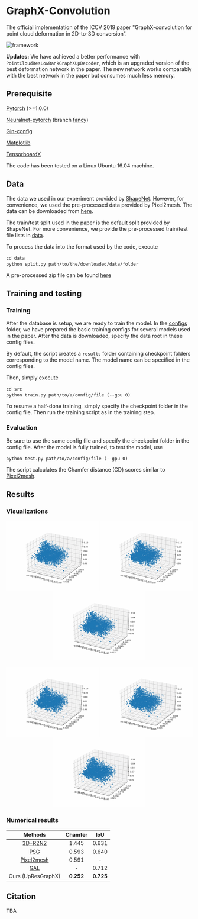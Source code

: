 # GraphX-Convolution

The official implementation of the ICCV 2019 paper 
"GraphX-convolution for point cloud deformation in 2D-to-3D conversion".

![framework](./imgs/framework.jpg)

__Updates:__ We have achieved a better performance with `PointCloudResLowRankGraphXUpDecoder`, 
which is an upgraded version of the best deformation network in the paper. The new network works 
comparably with the best network in the paper but consumes much less memory.

## Prerequisite

[Pytorch](https://pytorch.org/get-started/locally/) (>=1.0.0)

[Neuralnet-pytorch](https://github.com/justanhduc/neuralnet-pytorch) 
(branch [fancy](https://github.com/justanhduc/neuralnet-pytorch/tree/fancy))

[Gin-config](https://github.com/google/gin-config)

[Matplotlib](https://matplotlib.org/)

[TensorboardX](https://github.com/lanpa/tensorboardX)

The code has been tested on a Linux Ubuntu 16.04 machine.

## Data

The data we used in our experiment provided by [ShapeNet](https://www.shapenet.org/). 
However, for convenience, we used the pre-processed data provided by Pixel2mesh. 
The data can be downloaded from [here](https://github.com/nywang16/Pixel2Mesh).

The train/test split used in the paper is the default split provided by ShapeNet. 
For more convenience, we provide the pre-processed train/test file lists in [data](./data).

To process the data into the format used by the code, execute 

```
cd data
python split.py path/to/the/downloaded/data/folder
```

A pre-processed zip file can be found [here](https://drive.google.com/file/d/1EzGkZ4XBhVNGZPnMXPSbkOaNz2sechbZ/view)

## Training and testing

### Training

After the database is setup, we are ready to train the model. 
In the [configs](./src/configs) folder, we have prepared the basic training configs for several models
used in the paper.
After the data is downloaded, specify the data root in these config files.

By default, the script creates a `results` folder containing checkpoint folders 
corresponding to the model name.
The model name can be specified in the config files.

Then, simply execute

```
cd src
python train.py path/to/a/config/file (--gpu 0)
```

To resume a half-done training, simply specify the checkpoint folder in the config file.
Then run the training script as in the training step.

### Evaluation

Be sure to use the same config file and specify the checkpoint folder in the config file.
After the model is fully trained, to test the model, use

```
python test.py path/to/a/config/file (--gpu 0)
```

The script calculates the Chamfer distance (CD) scores similar to 
[Pixel2mesh](https://github.com/nywang16/Pixel2Mesh).

## Results

### Visualizations

<p align='center'>
  <img src='imgs/results/airplane.gif' width="250px">
  <img src='imgs/results/bench.gif' width="250px">
  <img src='imgs/results/car.gif' width="250px">
</p>

<p align='center'>
  <img src='imgs/results/lamp.gif' width="250px">
  <img src='imgs/results/monitor.gif' width="250px">
  <img src='imgs/results/table.gif' width="250px">
</p>

### Numerical results

|Methods|Chamfer|IoU|
|:-------:|:---:|:-------:|
|[3D-R2N2](http://3d-r2n2.stanford.edu/)|1.445|0.631|
|[PSG](https://arxiv.org/abs/1612.00603)|0.593|0.640|
|[Pixel2mesh](https://github.com/nywang16/Pixel2Mesh)|0.591|-|
|[GAL](https://link.springer.com/chapter/10.1007/978-3-030-01237-3_49)|-|0.712|
|Ours (UpResGraphX)|__0.252__|__0.725__|

## Citation

TBA
